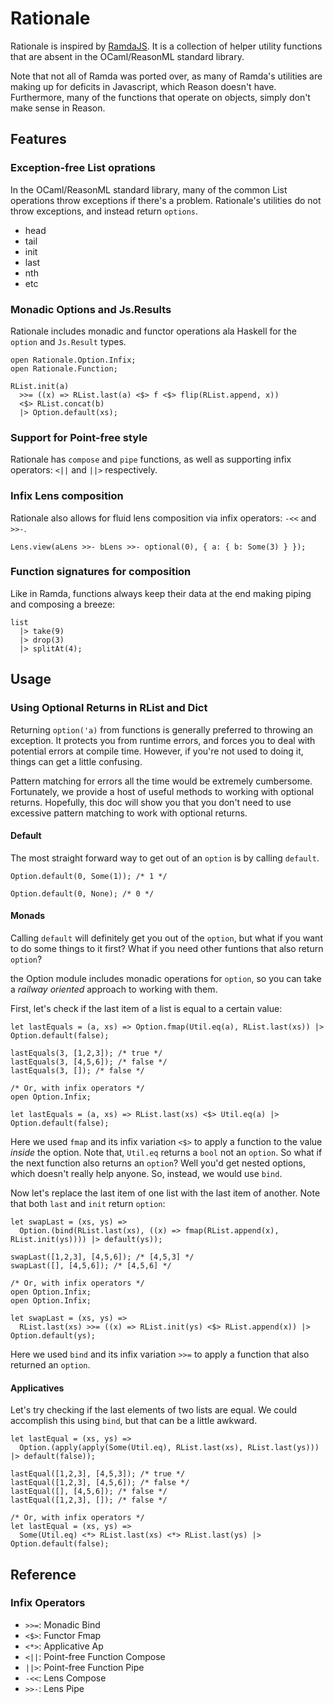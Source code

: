 Rationale
================================================================================

Rationale is inspired by [RamdaJS](http://ramdajs.com/). It is a collection of helper utility functions that are absent in the OCaml/ReasonML standard library.

Note that not all of Ramda was ported over, as many of Ramda's utilities are making up for deficits in Javascript, which Reason doesn't have. Furthermore, many of the functions that operate on objects, simply don't make sense in Reason.

Features
--------------------------------------------------------------------------------

### Exception-free List oprations

In the OCaml/ReasonML standard library, many of the common List operations throw exceptions if there's a problem. Rationale's utilities do not throw exceptions, and instead return `options`.

- head
- tail
- init
- last
- nth
- etc

### Monadic Options and Js.Results

Rationale includes monadic and functor operations ala Haskell for the `option` and `Js.Result` types.

```Reason
open Rationale.Option.Infix;
open Rationale.Function;

RList.init(a)
  >>= ((x) => RList.last(a) <$> f <$> flip(RList.append, x))
  <$> RList.concat(b)
  |> Option.default(xs);
```

### Support for Point-free style

Rationale has `compose` and `pipe` functions, as well as supporting infix operators: `<||` and `||>` respectively.

### Infix Lens composition

Rationale also allows for fluid lens composition via infix operators: `-<<` and `>>-`.

```Reason
Lens.view(aLens >>- bLens >>- optional(0), { a: { b: Some(3) } });

```

### Function signatures for composition

Like in Ramda, functions always keep their data at the end making piping and composing a breeze:

```Reason
list
  |> take(9)
  |> drop(3)
  |> splitAt(4);
```

Usage
--------------------------------------------------------------------------------

### Using Optional Returns in RList and Dict

Returning `option('a)` from functions is generally preferred to throwing an exception.
It protects you from runtime errors, and forces you to deal with potential errors at
compile time. However, if you're not used to doing it, things can get a little
confusing.

Pattern matching for errors all the time would be extremely cumbersome. Fortunately,
we provide a host of useful methods to working with optional returns. Hopefully,
this doc will show you that you don't need to use excessive pattern matching to
work with optional returns.

#### Default

The most straight forward way to get out of an `option` is by calling `default`.

```Reason
Option.default(0, Some(1)); /* 1 */

Option.default(0, None); /* 0 */
```

#### Monads

Calling `default` will definitely get you out of the `option`, but what if you want
to do some things to it first? What if you need other funtions that also return `option`?

the Option module includes monadic operations for `option`, so you can take a *railway oriented*
approach to working with them.

First, let's check if the last item of a list is equal to a certain value:

```Reason
let lastEquals = (a, xs) => Option.fmap(Util.eq(a), RList.last(xs)) |> Option.default(false);

lastEquals(3, [1,2,3]); /* true */
lastEquals(3, [4,5,6]); /* false */
lastEquals(3, []); /* false */

/* Or, with infix operators */
open Option.Infix;

let lastEquals = (a, xs) => RList.last(xs) <$> Util.eq(a) |> Option.default(false);
```

Here we used `fmap` and its infix variation `<$>` to apply a function to the value *inside* the option.
Note that, `Util.eq` returns a `bool` not an `option`. So what if the next function also returns an
`option`? Well you'd get nested options, which doesn't really help anyone. So, instead, we would
use `bind`.

Now let's replace the last item of one list with the last item of another. Note that both `last` and
`init` return `option`:

```Reason
let swapLast = (xs, ys) =>
  Option.(bind(RList.last(xs), ((x) => fmap(RList.append(x), RList.init(ys)))) |> default(ys));

swapLast([1,2,3], [4,5,6]); /* [4,5,3] */
swapLast([], [4,5,6]); /* [4,5,6] */

/* Or, with infix operators */
open Option.Infix;
open Option.Infix;

let swapLast = (xs, ys) =>
  RList.last(xs) >>= ((x) => RList.init(ys) <$> RList.append(x)) |> Option.default(ys);
```

Here we used `bind` and its infix variation `>>=` to apply a function that also returned an `option`.

#### Applicatives

Let's try checking if the last elements of two lists are equal. We could accomplish this using `bind`,
but that can be a little awkward.

```Reason
let lastEqual = (xs, ys) =>
  Option.(apply(apply(Some(Util.eq), RList.last(xs), RList.last(ys))) |> default(false));

lastEqual([1,2,3], [4,5,3]); /* true */
lastEqual([1,2,3], [4,5,6]); /* false */
lastEqual([], [4,5,6]); /* false */
lastEqual([1,2,3], []); /* false */

/* Or, with infix operators */
let lastEqual = (xs, ys) =>
  Some(Util.eq) <*> RList.last(xs) <*> RList.last(ys) |> Option.default(false);
```

Reference
--------------------------------------------------------------------------------

### Infix Operators

- `>>=`: Monadic Bind
- `<$>`: Functor Fmap
- `<*>`: Applicative Ap
- `<||`: Point-free Function Compose
- `||>`: Point-free Function Pipe
- `-<<`: Lens Compose
- `>>-`: Lens Pipe

